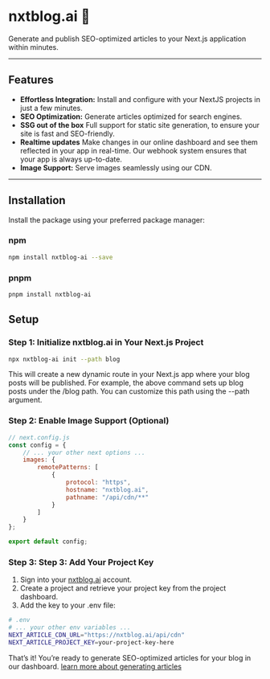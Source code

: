 # nxtblog.ai 🚀

Generate and publish SEO-optimized articles to your Next.js application within minutes. 

---

## Features
- **Effortless Integration:** Install and configure with your NextJS projects in just a few minutes.
- **SEO Optimization:** Generate articles optimized for search engines.
- **SSG out of the box** Full support for static site generation, to ensure your site is fast and SEO-friendly.
- **Realtime updates** Make changes in our online dashboard and see them reflected in your app in real-time. Our webhook system ensures that your app is always up-to-date.
- **Image Support:** Serve images seamlessly using our CDN.

---

## Installation

Install the package using your preferred package manager:

### npm
```bash
npm install nxtblog-ai --save
```

### pnpm
```bash
pnpm install nxtblog-ai
```

## Setup

### Step 1: Initialize nxtblog.ai in Your Next.js Project
    
```bash
npx nxtblog-ai init --path blog
```
This will create a new dynamic route in your Next.js app where your blog posts will be published. For example, the above command sets up blog posts under the /blog path. You can customize this path using the --path argument.

### Step 2: Enable Image Support (Optional)

```javascript
// next.config.js
const config = {
    // ... your other next options ...
    images: {
        remotePatterns: [
            {
                protocol: "https",
                hostname: "nxtblog.ai",
                pathname: "/api/cdn/**"
            }
        ]
    }
};

export default config;
```

### Step 3: Step 3: Add Your Project Key

1. Sign into your [nxtblog.ai](https://nxtblog.ai) account.
2. Create a project and retrieve your project key from the project dashboard.
3. Add the key to your .env file:
    
```bash
# .env
# ... your other env variables ...
NEXT_ARTICLE_CDN_URL="https://nxtblog.ai/api/cdn"
NEXT_ARTICLE_PROJECT_KEY=your-project-key-here
```

That’s it! You’re ready to generate SEO-optimized articles for your blog in our dashboard.
[learn more about generating articles](https://nxtblog.ai/docs/generate-articles)
